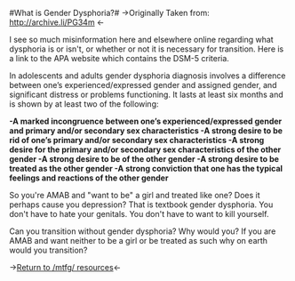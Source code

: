 #What is Gender Dysphoria?#
->Originally Taken from: http://archive.li/PG34m <-

I see so much misinformation here and elsewhere online regarding what dysphoria is or isn't, or whether or not it is necessary for transition. Here is a link to the APA website which contains the DSM-5 criteria.

In adolescents and adults gender dysphoria diagnosis involves a difference between one’s experienced/expressed gender and assigned gender, and significant distress or problems functioning. It lasts at least six months and is shown by at least two of the following:

**-A marked incongruence between one’s experienced/expressed gender and primary and/or secondary sex characteristics
-A strong desire to be rid of one’s primary and/or secondary sex characteristics
-A strong desire for the primary and/or secondary sex characteristics of the other gender
-A strong desire to be of the other gender
-A strong desire to be treated as the other gender
-A strong conviction that one has the typical feelings and reactions of the other gender**

So you're AMAB and "want to be" a girl and treated like one? Does it perhaps cause you depression? That is textbook gender dysphoria. You don't have to hate your genitals. You don't have to want to kill yourself.

Can you transition without gender dysphoria? Why would you? If you are AMAB and want neither to be a girl or be treated as such why on earth would you transition?

->[Return to /mtfg/ resources](https://rentry.org/mtfg)<-